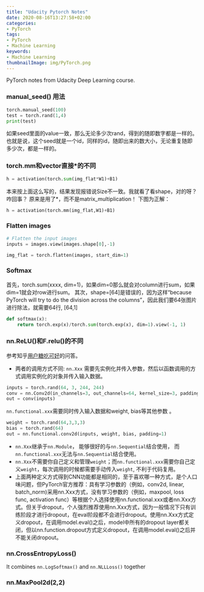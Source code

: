 ```yaml
---
title: "Udacity Pytorch Notes"
date: 2020-08-16T13:27:58+02:00
categories:
- PyTorch
tags:
- PyTorch
- Machine Learning
keywords:
- Machine Learning
thumbnailImage: img/PyTorch.png
---
```

PyTorch notes from Udacity Deep Learning course.
<!--more-->
### manual_seed() 用法
```python
torch.manual_seed(100) 
test = torch.rand(1,4)
print(test)
```
如果seed里面的value一致，那么无论多少次rand，得到的随即数字都是一样的。也就是说，这个seed就是一个id，同样的id，随即出来的数大小，无论重复随即多少次，都是一样的。

### torch.mm和vector直接*的不同
```python
h = activation(torch.sum(img_flat*W1)+B1)
```
本来按上面这么写的，结果发现报错说Size不一致。我就看了看shape，对的呀？咋回事？
原来是用了*，而不是matrix_multiplication！
下图为正解：
```python
h = activation(torch.mm(img_flat,W1)+B1)
```

### Flatten images
```python
# Flatten the input images
inputs = images.view(images.shape[0],-1)

img_flat = torch.flatten(images, start_dim=1)
```

### Softmax
首先，torch.sum(xxxx, dim=1)，如果dim=0那么就会对column进行sum，如果dim=1就会对row进行sum。
其次，shape=[64]是错误的，因为这样“because PyTorch will try to do the division across the columns”，因此我们要64张图片进行除法，就需要64行, [64,1]
```python
def softmax(x):
    return torch.exp(x)/torch.sum(torch.exp(x), dim=1).view(-1, 1)
```
### nn.ReLU()和F.relu()的不同
参考知乎[用户糖吃可好](https://www.zhihu.com/question/66782101/answer/579393790)的问答。

- 两者的调用方式不同:
`nn.Xxx` 需要先实例化并传入参数，然后以函数调用的方式调用实例化的对象并传入输入数据。
```python
inputs = torch.rand(64, 3, 244, 244)
conv = nn.Conv2d(in_channels=3, out_channels=64, kernel_size=3, padding=1)
out = conv(inputs)
```
`nn.functional.xxx`需要同时传入输入数据和weight, bias等其他参数 。
```python
weight = torch.rand(64,3,3,3)
bias = torch.rand(64) 
out = nn.functional.conv2d(inputs, weight, bias, padding=1)
```
- `nn.Xxx`继承于`nn.Module`， 能够很好的与`nn.Sequential`结合使用， 而`nn.functional.xxx`无法与`nn.Sequential`结合使用。
- `nn.Xxx`不需要你自己定义和管理`weight`；而`nn.functional.xxx`需要你自己定义`weight`，每次调用的时候都需要手动传入`weight`, 不利于代码复用。
- 上面两种定义方式得到CNN功能都是相同的，至于喜欢哪一种方式，是个人口味问题，但PyTorch官方推荐：具有学习参数的（例如，conv2d, linear, batch_norm)采用nn.Xxx方式，没有学习参数的（例如，maxpool, loss func, activation func）等根据个人选择使用nn.functional.xxx或者nn.Xxx方式。但关于dropout，个人强烈推荐使用nn.Xxx方式，因为一般情况下只有训练阶段才进行dropout，在eval阶段都不会进行dropout。使用nn.Xxx方式定义dropout，在调用model.eval()之后，model中所有的dropout layer都关闭，但以nn.function.dropout方式定义dropout，在调用model.eval()之后并不能关闭dropout。

### nn.CrossEntropyLoss()
It combines `nn.LogSoftmax()` and `nn.NLLLoss()` together

### nn.MaxPool2d(2,2)
